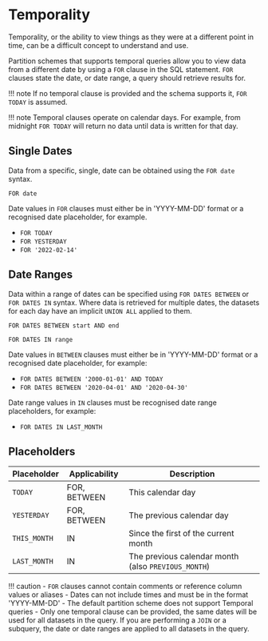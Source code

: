 # Temporality

Temporality, or the ability to view things as they were at a different point in time, can be a difficult concept to understand and use.

Partition schemes that supports temporal queries allow you to view data from a different date by using a `FOR` clause in the SQL statement. `FOR` clauses state the date, or date range, a query should retrieve results for.

!!! note
    If no temporal clause is provided and the schema supports it, `FOR TODAY` is assumed.

!!! note
    Temporal clauses operate on calendar days. For example, from midnight `FOR TODAY` will return no data until data is written for that day.

## Single Dates

Data from a specific, single, date can be obtained using the `FOR date` syntax. 

~~~
FOR date
~~~

Date values in `FOR` clauses must either be in 'YYYY-MM-DD' format or a recognised date placeholder, for example.

- `FOR TODAY`
- `FOR YESTERDAY`
- `FOR '2022-02-14'`

## Date Ranges

Data within a range of dates can be specified using `FOR DATES BETWEEN` or `FOR DATES IN` syntax. Where data is retrieved for multiple dates, the datasets for each day have an implicit `UNION ALL` applied to them.

~~~
FOR DATES BETWEEN start AND end
~~~
~~~
FOR DATES IN range
~~~

Date values in `BETWEEN` clauses must either be in 'YYYY-MM-DD' format or a recognised date placeholder, for example:

- `FOR DATES BETWEEN '2000-01-01' AND TODAY`
- `FOR DATES BETWEEN '2020-04-01' AND '2020-04-30'`

Date range values in `IN` clauses must be recognised date range placeholders, for example:

- `FOR DATES IN LAST_MONTH`

## Placeholders

Placeholder  | Applicability   | Description
------------ | --------------- | ------------
`TODAY`      | FOR, BETWEEN    | This calendar day
`YESTERDAY`  | FOR, BETWEEN    | The previous calendar day
`THIS_MONTH` | IN              | Since the first of the current month
`LAST_MONTH` | IN              | The previous calendar month (also `PREVIOUS_MONTH`)

!!! caution
    - `FOR` clauses cannot contain comments or reference column values or aliases
    - Dates can not include times and must be in the format 'YYYY-MM-DD'
    - The default partition scheme does not support Temporal queries
    - Only one temporal clause can be provided, the same dates will be used for all datasets in the query. If you are performing a `JOIN` or a subquery, the date or date ranges are applied to all datasets in the query.
